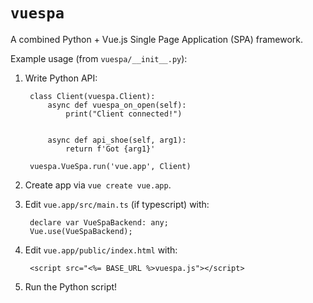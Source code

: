 # `vuespa`

A combined Python + Vue.js Single Page Application (SPA) framework.

Example usage (from `vuespa/__init__.py`):

1. Write Python API:


        class Client(vuespa.Client):
            async def vuespa_on_open(self):
                print("Client connected!")


            async def api_shoe(self, arg1):
                return f'Got {arg1}'

        vuespa.VueSpa.run('vue.app', Client)

2. Create app via ``vue create vue.app``.

3. Edit ``vue.app/src/main.ts`` (if typescript) with:

        declare var VueSpaBackend: any;
        Vue.use(VueSpaBackend);

4. Edit ``vue.app/public/index.html`` with:

        <script src="<%= BASE_URL %>vuespa.js"></script>

5. Run the Python script!

